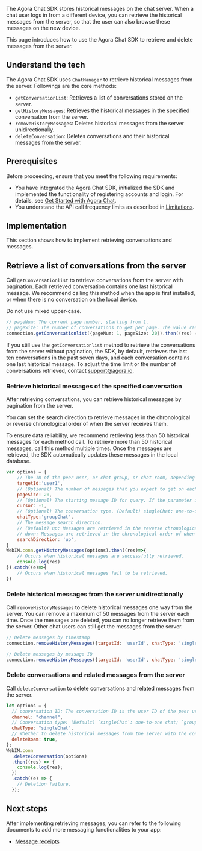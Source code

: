 The Agora Chat SDK stores historical messages on the chat server. When a chat user logs in from a different device, you can retrieve the historical messages from the server, so that the user can also browse these messages on the new device.

This page introduces how to use the Agora Chat SDK to retrieve and delete messages from the server.

## Understand the tech

The Agora Chat SDK uses `ChatManager` to retrieve historical messages from the server. Followings are the core methods:

- `getConversationList`: Retrieves a list of conversations stored on the server.
- `getHistoryMessages`: Retrieves the historical messages in the specified conversation from the server.
- `removeHistoryMessages`: Deletes historical messages from the server unidirectionally.
- `deleteConversation`: Deletes conversations and their historical messages from the server.

## Prerequisites

Before proceeding, ensure that you meet the following requirements:

- You have integrated the Agora Chat SDK, initialized the SDK and implemented the functionality of registering accounts and login. For details, see [Get Started with Agora Chat](./agora_chat_get_started_web?platform=Web).
- You understand the API call frequency limits as described in [Limitations](./agora_chat_limitation?platform=Web).

## Implementation

This section shows how to implement retrieving conversations and messages.

## Retrieve a list of conversations from the server

Call `getConversationlist` to retrieve conversations from the server with pagination. Each retrieved conversation contains one last historical message. We recommend calling this method when the app is first installed, or when there is no conversation on the local device. 

<div class="alert note">Do not use mixed upper-case.</div>

```java
// pageNum: The current page number, starting from 1.
// pageSize: The number of conversations to get per page. The value range is [1,20].
connection.getConversationlist({pageNum: 1, pageSize: 20}).then((res) => {})
```

If you still use the `getConversationlist` method to retrieve the conversations from the server without pagination, the SDK, by default, retrieves the last ten conversations in the past seven days, and each conversation contains one last historical message. To adjust the time limit or the number of conversations retrieved, contact [support@agora.io](mailto:support@agora.io).

### Retrieve historical messages of the specified conversation

After retrieving conversations, you can retrieve historical messages by pagination from the server. 

You can set the search direction to retrieve messages in the chronological or reverse chronological order of when the server receives them. 

To ensure data reliability, we recommend retrieving less than 50 historical messages for each method call. To retrieve more than 50 historical messages, call this method multiple times. Once the messages are retrieved, the SDK automatically updates these messages in the local database.

```javascript
var options = {
    // The ID of the peer user, or chat group, or chat room, depending on the chat type.
    targetId:'user1',
    // (Optional) The number of messages that you expect to get on each page. The value range is [1,50] and the default value is 20.
    pageSize: 20,
    // (Optional) The starting message ID for query. If the parameter is set as -1, an empty string, or null, the SDK retrieves messages from the latest one.
    cursor: -1,
    // (Optional) The conversation type. (Default) singleChat: one-to-one conversation; groupChat: group conversation; chatRoom: chat room conversation.
    chatType:'groupChat',
    // The message search direction. 
    // (Default) up: Messages are retrieved in the reverse chronological order of when the server receives them;
    // down: Messages are retrieved in the chronological order of when the server receives them.
    searchDirection: 'up',
}
WebIM.conn.getHistoryMessages(options).then((res)=>{
    // Occurs when historical messages are successfully retrieved.
    console.log(res) 
}).catch((e)=>{
    // Occurs when historical messages fail to be retrieved.
})
```

### Delete historical messages from the server unidirectionally

Call `removeHistoryMessages` to delete historical messages one way from the server. You can remove a maximum of 50 messages from the server each time. Once the messages are deleted, you can no longer retrieve them from the server. Other chat users can still get the messages from the server.

```javascript
// Delete messages by timestamp
connection.removeHistoryMessages({targetId: 'userId', chatType: 'singleChat', beforeTimeStamp: Date.now()})

// Delete messages by message ID
connection.removeHistoryMessages({targetId: 'userId', chatType: 'singleChat', messageIds: ['messageId']})
```

### Delete conversations and related messages from the server

Call `deleteConversation` to delete conversations and related messages from the server.

```javascript
let options = {
  // conversation ID: The conversation ID is the user ID of the peer user for one-to-one chat and the group ID for group chat.
  channel: "channel",
  // Conversation type: (Default) `singleChat`: one-to-one chat; `groupChat`: group chat.
  chatType: "singleChat",
  // Whether to delete historical messages from the server with the conversation.
  deleteRoam: true,
};
WebIM.conn
  .deleteConversation(options)
  .then((res) => {
    console.log(res);
  })
  .catch((e) => {
    // Deletion failure.
  });
```

## Next steps

After implementing retrieving messages, you can refer to the following documents to add more messaging functionalities to your app:

- [Message receipts](./agora_chat_message_receipt_web?platform=Web)
